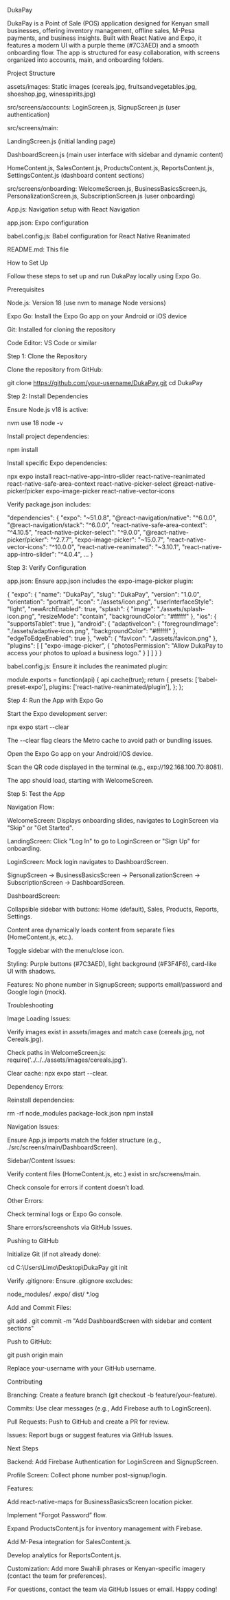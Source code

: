 DukaPay

DukaPay is a Point of Sale (POS) application designed for Kenyan small businesses, offering inventory management, offline sales, M-Pesa payments, and business insights. Built with React Native and Expo, it features a modern UI with a purple theme (#7C3AED) and a smooth onboarding flow. The app is structured for easy collaboration, with screens organized into accounts, main, and onboarding folders.

Project Structure





assets/images: Static images (cereals.jpg, fruitsandvegetables.jpg, shoeshop.jpg, winesspirits.jpg)



src/screens/accounts: LoginScreen.js, SignupScreen.js (user authentication)



src/screens/main:





LandingScreen.js (initial landing page)



DashboardScreen.js (main user interface with sidebar and dynamic content)



HomeContent.js, SalesContent.js, ProductsContent.js, ReportsContent.js, SettingsContent.js (dashboard content sections)



src/screens/onboarding: WelcomeScreen.js, BusinessBasicsScreen.js, PersonalizationScreen.js, SubscriptionScreen.js (user onboarding)



App.js: Navigation setup with React Navigation



app.json: Expo configuration



babel.config.js: Babel configuration for React Native Reanimated



README.md: This file

How to Set Up

Follow these steps to set up and run DukaPay locally using Expo Go.

Prerequisites





Node.js: Version 18 (use nvm to manage Node versions)



Expo Go: Install the Expo Go app on your Android or iOS device



Git: Installed for cloning the repository



Code Editor: VS Code or similar

Step 1: Clone the Repository





Clone the repository from GitHub:

git clone https://github.com/your-username/DukaPay.git
cd DukaPay

Step 2: Install Dependencies





Ensure Node.js v18 is active:

nvm use 18
node -v



Install project dependencies:

npm install



Install specific Expo dependencies:

npx expo install react-native-app-intro-slider react-native-reanimated react-native-safe-area-context react-native-picker-select @react-native-picker/picker expo-image-picker react-native-vector-icons



Verify package.json includes:

"dependencies": {
  "expo": "~51.0.8",
  "@react-navigation/native": "^6.0.0",
  "@react-navigation/stack": "^6.0.0",
  "react-native-safe-area-context": "^4.10.5",
  "react-native-picker-select": "^9.0.0",
  "@react-native-picker/picker": "^2.7.7",
  "expo-image-picker": "~15.0.7",
  "react-native-vector-icons": "^10.0.0",
  "react-native-reanimated": "~3.10.1",
  "react-native-app-intro-slider": "^4.0.4",
  ...
}

Step 3: Verify Configuration





app.json: Ensure app.json includes the expo-image-picker plugin:

{
  "expo": {
    "name": "DukaPay",
    "slug": "DukaPay",
    "version": "1.0.0",
    "orientation": "portrait",
    "icon": "./assets/icon.png",
    "userInterfaceStyle": "light",
    "newArchEnabled": true,
    "splash": {
      "image": "./assets/splash-icon.png",
      "resizeMode": "contain",
      "backgroundColor": "#ffffff"
    },
    "ios": {
      "supportsTablet": true
    },
    "android": {
      "adaptiveIcon": {
        "foregroundImage": "./assets/adaptive-icon.png",
        "backgroundColor": "#ffffff"
      },
      "edgeToEdgeEnabled": true
    },
    "web": {
      "favicon": "./assets/favicon.png"
    },
    "plugins": [
      [
        "expo-image-picker",
        {
          "photosPermission": "Allow DukaPay to access your photos to upload a business logo."
        }
      ]
    ]
  }
}



babel.config.js: Ensure it includes the reanimated plugin:

module.exports = function(api) {
  api.cache(true);
  return {
    presets: ['babel-preset-expo'],
    plugins: ['react-native-reanimated/plugin'],
  };
};

Step 4: Run the App with Expo Go





Start the Expo development server:

npx expo start --clear

The --clear flag clears the Metro cache to avoid path or bundling issues.



Open the Expo Go app on your Android/iOS device.



Scan the QR code displayed in the terminal (e.g., exp://192.168.100.70:8081).



The app should load, starting with WelcomeScreen.

Step 5: Test the App





Navigation Flow:





WelcomeScreen: Displays onboarding slides, navigates to LoginScreen via "Skip" or "Get Started".



LandingScreen: Click "Log In" to go to LoginScreen or "Sign Up" for onboarding.



LoginScreen: Mock login navigates to DashboardScreen.



SignupScreen → BusinessBasicsScreen → PersonalizationScreen → SubscriptionScreen → DashboardScreen.



DashboardScreen:





Collapsible sidebar with buttons: Home (default), Sales, Products, Reports, Settings.



Content area dynamically loads content from separate files (HomeContent.js, etc.).



Toggle sidebar with the menu/close icon.



Styling: Purple buttons (#7C3AED), light background (#F3F4F6), card-like UI with shadows.



Features: No phone number in SignupScreen; supports email/password and Google login (mock).

Troubleshooting





Image Loading Issues:





Verify images exist in assets/images and match case (cereals.jpg, not Cereals.jpg).



Check paths in WelcomeScreen.js: require('../../../assets/images/cereals.jpg').



Clear cache: npx expo start --clear.



Dependency Errors:





Reinstall dependencies:

rm -rf node_modules package-lock.json
npm install



Navigation Issues:





Ensure App.js imports match the folder structure (e.g., ./src/screens/main/DashboardScreen).



Sidebar/Content Issues:





Verify content files (HomeContent.js, etc.) exist in src/screens/main.



Check console for errors if content doesn’t load.



Other Errors:





Check terminal logs or Expo Go console.



Share errors/screenshots via GitHub Issues.

Pushing to GitHub





Initialize Git (if not already done):

cd C:\Users\Limo\Desktop\DukaPay
git init



Verify .gitignore: Ensure .gitignore excludes:

node_modules/
.expo/
dist/
*.log



Add and Commit Files:

git add .
git commit -m "Add DashboardScreen with sidebar and content sections"



Push to GitHub:

git push origin main

Replace your-username with your GitHub username.

Contributing





Branching: Create a feature branch (git checkout -b feature/your-feature).



Commits: Use clear messages (e.g., Add Firebase auth to LoginScreen).



Pull Requests: Push to GitHub and create a PR for review.



Issues: Report bugs or suggest features via GitHub Issues.

Next Steps





Backend: Add Firebase Authentication for LoginScreen and SignupScreen.



Profile Screen: Collect phone number post-signup/login.



Features:





Add react-native-maps for BusinessBasicsScreen location picker.



Implement “Forgot Password” flow.



Expand ProductsContent.js for inventory management with Firebase.



Add M-Pesa integration for SalesContent.js.



Develop analytics for ReportsContent.js.



Customization: Add more Swahili phrases or Kenyan-specific imagery (contact the team for preferences).

For questions, contact the team via GitHub Issues or email. Happy coding!